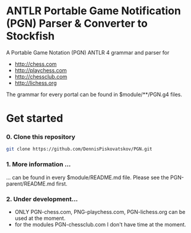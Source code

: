 # ANTLR Portable Game Notification (PGN) Parser & Converter to Stockfish

A Portable Game Notation (PGN) ANTLR 4 grammar and parser for
+ http://chess.com
+ http://playchess.com
+ http://chessclub.com
+ http://lichess.org

The grammar for every portal can be found in $module/**/PGN.g4 files.

# Get started

### 0. Clone this repository

```bash
git clone https://github.com/DennisPiskovatskov/PGN.git
```

### 1. More information ...

... can be found in every $module/README.md file. Please see the PGN-parent/README.md first.


### 2. Under development...

+ ONLY PGN-chess.com, PNG-playchess.com, PGN-lichess.org can be used at the moment.
+ for the modules PGN-chessclub.com I don't have time at the moment.


